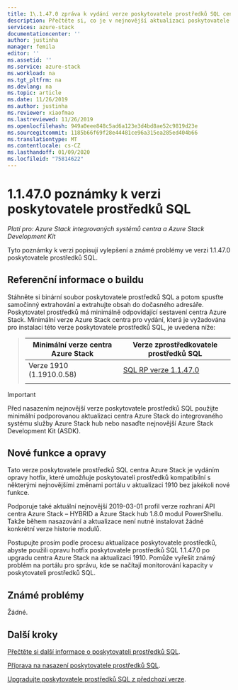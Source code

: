 ```yaml
---
title: 1\.1.47.0 zpráva k vydání verze poskytovatele prostředků SQL centra pro Azure Stack | Microsoft Docs
description: Přečtěte si, co je v nejnovější aktualizaci poskytovatele prostředků SQL centra Azure Stack, včetně všech známých problémů a místa, kde ho stáhnout.
services: azure-stack
documentationcenter: ''
author: justinha
manager: femila
editor: ''
ms.assetid: ''
ms.service: azure-stack
ms.workload: na
ms.tgt_pltfrm: na
ms.devlang: na
ms.topic: article
ms.date: 11/26/2019
ms.author: justinha
ms.reviewer: xiaofmao
ms.lastreviewed: 11/26/2019
ms.openlocfilehash: 949a0eee848c5ad6a123e3d4bd8ae52c9819d23e
ms.sourcegitcommit: 1185b66f69f28e44481ce96a315ea285ed404b66
ms.translationtype: MT
ms.contentlocale: cs-CZ
ms.lasthandoff: 01/09/2020
ms.locfileid: "75814622"
---
```

# <a name="sql-resource-provider-11470-release-notes"></a>1\.1.47.0 poznámky k verzi poskytovatele prostředků SQL

*Platí pro: Azure Stack integrovaných systémů centra a Azure Stack Development Kit*

Tyto poznámky k verzi popisují vylepšení a známé problémy ve verzi 1.1.47.0 poskytovatele prostředků SQL.

## <a name="build-reference"></a>Referenční informace o buildu
Stáhněte si binární soubor poskytovatele prostředků SQL a potom spusťte samočinný extrahování a extrahujte obsah do dočasného adresáře. Poskytovatel prostředků má minimálně odpovídající sestavení centra Azure Stack. Minimální verze Azure Stack centra pro vydání, která je vyžadována pro instalaci této verze poskytovatele prostředků SQL, je uvedena níže:

> |Minimální verze centra Azure Stack|Verze zprostředkovatele prostředků SQL|
> |-----|-----|
> |Verze 1910 (1.1910.0.58)|[SQL RP verze 1.1.47.0](https://aka.ms/azurestacksqlrp11470)|  
> |     |     |

> [!IMPORTANT]
> Před nasazením nejnovější verze poskytovatele prostředků SQL použijte minimální podporovanou aktualizaci centra Azure Stack do integrovaného systému služby Azure Stack hub nebo nasaďte nejnovější Azure Stack Development Kit (ASDK).

## <a name="new-features-and-fixes"></a>Nové funkce a opravy

Tato verze poskytovatele prostředků SQL centra Azure Stack je vydáním opravy hotfix, které umožňuje poskytovateli prostředků kompatibilní s některými nejnovějšími změnami portálu v aktualizaci 1910 bez jakékoli nové funkce.

Podporuje také aktuální nejnovější 2019-03-01 profil verze rozhraní API centra Azure Stack – HYBRID a Azure Stack hub 1.8.0 modul PowerShellu. Takže během nasazování a aktualizace není nutné instalovat žádné konkrétní verze historie modulů.

Postupujte prosím podle procesu aktualizace poskytovatele prostředků, abyste použili opravu hotfix poskytovatele prostředků SQL 1.1.47.0 po upgradu centra Azure Stack na aktualizaci 1910. Pomůže vyřešit známý problém na portálu pro správu, kde se načítají monitorování kapacity v poskytovateli prostředků SQL.

## <a name="known-issues"></a>Známé problémy

Žádné.

## <a name="next-steps"></a>Další kroky
[Přečtěte si další informace o poskytovateli prostředků SQL](azure-stack-sql-resource-provider.md).

[Příprava na nasazení poskytovatele prostředků SQL](azure-stack-sql-resource-provider-deploy.md#prerequisites).

[Upgradujte poskytovatele prostředků SQL z předchozí verze](azure-stack-sql-resource-provider-update.md). 

